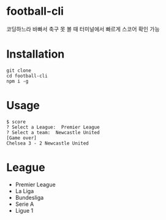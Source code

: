 # football-cli

코딩하느라 바빠서 축구 못 볼 때 터미널에서 빠르게 스코어 확인 가능

# Installation

```shell
git clone
cd football-cli
npm i -g
```

# Usage

```shell
$ score
? Select a League:  Premier League
? Select a team:  Newcastle United
[Game over]
Chelsea 3 - 2 Newcastle United
```

# League

- Premier League
- La Liga
- Bundesliga
- Serie A
- Ligue 1
